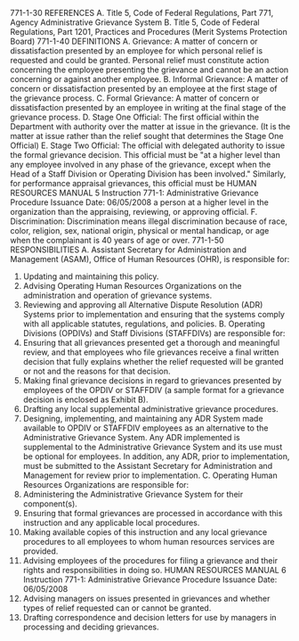 771-1-30 REFERENCES
A. Title 5, Code of Federal Regulations, Part 771, Agency Administrative Grievance System
B. Title 5, Code of Federal Regulations, Part 1201, Practices and Procedures (Merit Systems
Protection Board)
771-1-40 DEFINITIONS
A. Grievance: A matter of concern or dissatisfaction presented by an employee for which
personal relief is requested and could be granted. Personal relief must constitute action
concerning the employee presenting the grievance and cannot be an action concerning or
against another employee.
B. Informal Grievance: A matter of concern or dissatisfaction presented by an employee at
the first stage of the grievance process.
C. Formal Grievance: A matter of concern or dissatisfaction presented by an employee in
writing at the final stage of the grievance process.
D. Stage One Official: The first official within the Department with authority over the
matter at issue in the grievance. (It is the matter at issue rather than the relief sought that
determines the Stage One Official)
E. Stage Two Official: The official with delegated authority to issue the formal grievance
decision. This official must be "at a higher level than any employee involved in any
phase of the grievance, except when the Head of a Staff Division or Operating Division
has been involved." Similarly, for performance appraisal grievances, this official must be
HUMAN RESOURCES MANUAL 5
Instruction 771-1: Administrative Grievance Procedure
Issuance Date: 06/05/2008
a person at a higher level in the organization than the appraising, reviewing, or approving
official.
F. Discrimination: Discrimination means illegal discrimination because of race, color,
religion, sex, national origin, physical or mental handicap, or age when the complainant
is 40 years of age or over.
771-1-50 RESPONSIBILITIES
A. Assistant Secretary for Administration and Management (ASAM), Office of Human
Resources (OHR), is responsible for:
1. Updating and maintaining this policy.
2. Advising Operating Human Resources Organizations on the administration and operation of
grievance systems.
3. Reviewing and approving all Alternative Dispute Resolution (ADR) Systems prior to
implementation and ensuring that the systems comply with all applicable statutes,
regulations, and policies.
B. Operating Divisions (OPDIVs) and Staff Divisions (STAFFDIVs) are responsible for:
1. Ensuring that all grievances presented get a thorough and meaningful review, and that
employees who file grievances receive a final written decision that fully explains whether the
relief requested will be granted or not and the reasons for that decision.
2. Making final grievance decisions in regard to grievances presented by employees of the
OPDIV or STAFFDIV (a sample format for a grievance decision is enclosed as Exhibit B).
3. Drafting any local supplemental administrative grievance procedures.
4. Designing, implementing, and maintaining any ADR System made available to OPDIV or
STAFFDIV employees as an alternative to the Administrative Grievance System. Any ADR
implemented is supplemental to the Administrative Grievance System and its use must be
optional for employees. In addition, any ADR, prior to implementation, must be submitted
to the Assistant Secretary for Administration and Management for review prior to
implementation.
C. Operating Human Resources Organizations are responsible for:
1. Administering the Administrative Grievance System for their component(s).
2. Ensuring that formal grievances are processed in accordance with this instruction and any
applicable local procedures.
3. Making available copies of this instruction and any local grievance procedures to all
employees to whom human resources services are provided.
4. Advising employees of the procedures for filing a grievance and their rights and
responsibilities in doing so.
HUMAN RESOURCES MANUAL 6
Instruction 771-1: Administrative Grievance Procedure
Issuance Date: 06/05/2008
5. Advising managers on issues presented in grievances and whether types of relief requested
can or cannot be granted.
6. Drafting correspondence and decision letters for use by managers in processing and deciding
grievances.
